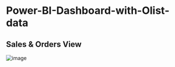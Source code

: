 # Power-BI-Dashboard-with-Olist-data
## Sales & Orders View
![image](https://github.com/RutujaChauhan/Power-BI-Dashboard-with-Olist-data/assets/95647723/aa1da26f-1f4c-49fa-863c-0aad2f316343)


